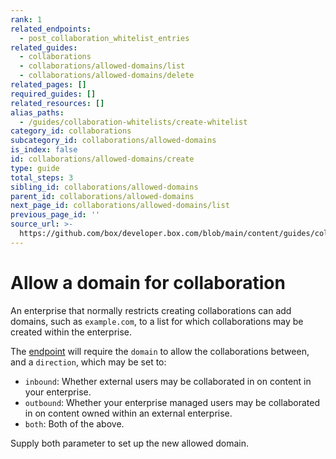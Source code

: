 ```yaml
---
rank: 1
related_endpoints:
  - post_collaboration_whitelist_entries
related_guides:
  - collaborations
  - collaborations/allowed-domains/list
  - collaborations/allowed-domains/delete
related_pages: []
required_guides: []
related_resources: []
alias_paths:
  - /guides/collaboration-whitelists/create-whitelist
category_id: collaborations
subcategory_id: collaborations/allowed-domains
is_index: false
id: collaborations/allowed-domains/create
type: guide
total_steps: 3
sibling_id: collaborations/allowed-domains
parent_id: collaborations/allowed-domains
next_page_id: collaborations/allowed-domains/list
previous_page_id: ''
source_url: >-
  https://github.com/box/developer.box.com/blob/main/content/guides/collaborations/allowed-domains/create.md
---
```

# Allow a domain for collaboration

An enterprise that normally restricts creating collaborations can
add domains, such as `example.com`, to a list for which collaborations may be
created within the enterprise.

<Samples id='post_collaboration_whitelist_entries' >

</Samples>

The
[endpoint](endpoint://post_collaboration_whitelist_entries)
will require the `domain` to allow the collaborations between, and a
`direction`, which may be set to:

* `inbound`: Whether external users may be collaborated in on content in your enterprise.
* `outbound`: Whether your enterprise managed users may be collaborated in on content owned within an external enterprise.
* `both`: Both of the above.

Supply both parameter to set up the new allowed domain.

<Samples id='post_collaboration_whitelist_entries' >

</Samples>